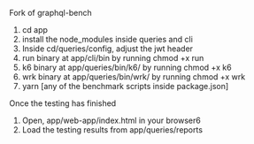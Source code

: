 Fork of graphql-bench

1. cd app
2. install the node_modules inside queries and cli
3. Inside cd/queries/config, adjust the jwt header
4. run binary at app/cli/bin by running chmod +x run
5. k6 binary at app/queries/bin/k6/ by running chmod +x k6
6. wrk binary at app/queries/bin/wrk/ by running chmod +x wrk
7. yarn [any of the benchmark scripts inside package.json]

Once the testing has finished
1. Open, app/web-app/index.html in your browser6
2. Load the testing results from app/queries/reports
